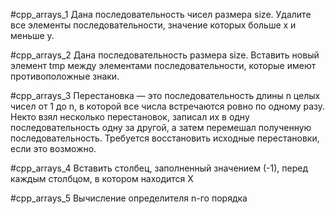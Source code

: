 
#cpp_arrays_1
Дана последовательность чисел размера size. Удалите все элементы последовательности, значение которых больше x и меньше y.

#cpp_arrays_2
Дана последовательность размера size. Вставить новый элемент tmp между элементами последовательности, которые имеют противоположные знаки.

#cpp_arrays_3
Перестановка — это последовательность длины n целых чисел от 1 до n, в которой все числа встречаются ровно по одному разу.
Некто взял несколько перестановок, записал их в одну последовательность одну за другой, а затем перемешал полученную последовательность. Требуется восстановить исходные перестановки, если это возможно.

#cpp_arrays_4
Вставить столбец, заполненный значением (-1), перед каждым столбцом, в котором находится X

#cpp_arrays_5
Вычисление определителя n-го порядка
